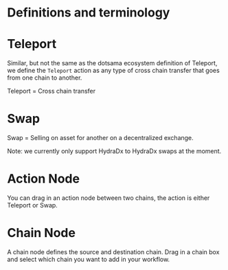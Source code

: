 # Definitions and terminology


# Teleport   
Similar, but not the same as the dotsama ecosystem definition of Teleport, we define the `Teleport` action as any type of cross chain transfer that goes from one chain to another.  


Teleport = Cross chain transfer 


# Swap   


Swap = Selling on asset for another on a decentralized exchange.  

Note: we currently only support HydraDx to HydraDx swaps at the moment.  

# Action Node   
You can drag in an action node between two chains, the action is either Teleport or Swap.

# Chain Node   
A chain node defines the source and destination chain. Drag in a chain box and select which chain you want to add in your workflow.  


